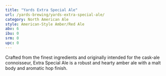 ```yaml
---
title: "Yards Extra Special Ale"
url: /yards-brewing/yards-extra-special-ale/
category: North American Ale
style: American-Style Amber/Red Ale
abv: 6
ibu: 0
srm: 0
upc: 0
---
```

Crafted from the finest ingredients and originally intended for the cask-ale connoisseur, Extra Special Ale is a robust and hearty amber ale with a malt body and aromatic hop finish.
